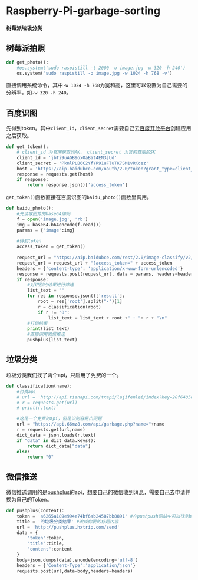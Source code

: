 # Raspberry-Pi-garbage-sorting

**树莓派垃圾分类**

## 树莓派拍照

```python
def get_photo():
    #os.system('sudo raspistill -t 2000 -o image.jpg -w 320 -h 240')
    os.system('sudo raspistill -o image.jpg -w 1024 -h 768 -v')
```

直接调用系统命令，其中`-w 1024 -h 768`为宽和高，这里可以设置为自己需要的分辨率，如`-w 320 -h 240`。

## 百度识图

先得到token。其中`client_id`，`client_secret`需要自己去[百度开放平台](https://console.bce.baidu.com/ai/?_=&fromai=1#/ai/imagerecognition/app/list)创建应用之后获取。

```python
def get_token():
    # client_id 为官网获取的AK， client_secret 为官网获取的SK
    client_id = 'jbTi9uAGB9oxOaBat4EN3jUd'
    client_secret = 'PknlPLB6C2YfYR91uFluTK7SM1vRKcez'
    host = 'https://aip.baidubce.com/oauth/2.0/token?grant_type=client_credentials&client_id='+client_id+'&client_secret='+client_secret
    response = requests.get(host)
    if response:
        return response.json()['access_token']
```

`get_token()`函数直接在百度识图的`baidu_photo()`函数里调用。

```python
def baidu_photo():
    #先读取图片的base64编码
    f = open('image.jpg', 'rb')
    img = base64.b64encode(f.read())
    params = {"image":img}
    
    #得到token
    access_token = get_token()
    
    request_url = "https://aip.baidubce.com/rest/2.0/image-classify/v2/advanced_general"
    request_url = request_url + "?access_token=" + access_token
    headers = {'content-type': 'application/x-www-form-urlencoded'}
    response = requests.post(request_url, data = params, headers=headers)
    if response:
        #对识别的结果进行筛选
        list_text = ""
        for res in response.json()['result']:
            root = res['root'].split("-")[1]
            r = classification(root)
            if r != "0":
                list_text = list_text + root +" : "+ r + "\n"
        #打印结果
        print(list_text)
        #直接调用微信推送
        pushplus(list_text)
```

## 垃圾分类

垃圾分类我们找了两个api，只启用了免费的一个。

```python
def classification(name):
    #付费api
    # url = 'http://api.tianapi.com/txapi/lajifenlei/index?key=28f6485d14221efeeead38fbc6173e34&word='+ name
    # r = requests.get(url)
    # print(r.text)

    #这是一个免费的api，但是识别容易出问题
    url = "https://api.66mz8.com/api/garbage.php?name="+name
    r = requests.get(url,name)
    dict_data = json.loads(r.text)
    if "data" in dict_data.keys():
        return dict_data["data"]
    else:
        return "0"
```

## 微信推送

微信推送调用的是[pushplus](http://pushplus.hxtrip.com/)的api，想要自己的微信收到消息，需要自己去申请并换为自己的Token。

```python
def pushplus(content):
    token = 'a6265a189e994e74bf6ab24587bb8891' #在pushpush网站中可以找到http://pushplus.hxtrip.com/
    title = '的垃圾分类结果' #改成你要的标题内容
    url = 'http://pushplus.hxtrip.com/send'
    data = {
        "token":token,
        "title":title,
        "content":content
    }
    body=json.dumps(data).encode(encoding='utf-8')
    headers = {'Content-Type':'application/json'}
    requests.post(url,data=body,headers=headers)
```



